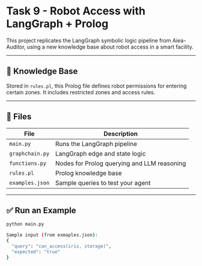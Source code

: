 # Task 9 - Robot Access with LangGraph + Prolog

This project replicates the LangGraph symbolic logic pipeline from Aiea-Auditor, using a new knowledge base about robot access in a smart facility.

---

## 🧠 Knowledge Base

Stored in `rules.pl`, this Prolog file defines robot permissions for entering certain zones. It includes restricted zones and access rules.

---

## 📁 Files

| File              | Description                                  |
|-------------------|----------------------------------------------|
| `main.py`         | Runs the LangGraph pipeline                  |
| `graphchain.py`   | LangGraph edge and state logic               |
| `functions.py`    | Nodes for Prolog querying and LLM reasoning  |
| `rules.pl`        | Prolog knowledge base                        |
| `examples.json`   | Sample queries to test your agent            |

---

## ✅ Run an Example

```bash
python main.py

Sample input (from exmaples.json):
{
  "query": "can_access(iris, storage)",
  "expected": "true"
}

